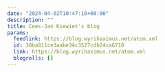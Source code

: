 ```yaml
---
date: "2024-04-02T10:47:16+00:00"
description: ""
title: Cees-Jan Kiewiet's blog
params:
  feedlink: https://blog.wyrihaximus.net/atom.xml
  id: 38ba811ce3aabe34c3527cdb24ca6710
  link: https://blog.wyrihaximus.net/atom.xml
  blogrolls: []
---
```

